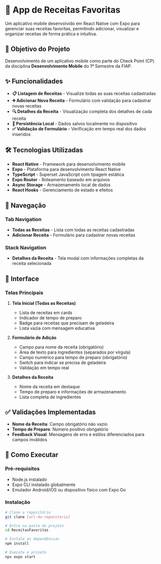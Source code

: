 # 📱 App de Receitas Favoritas

Um aplicativo mobile desenvolvido em React Native com Expo para gerenciar suas receitas favoritas, permitindo adicionar, visualizar e organizar receitas de forma prática e intuitiva.

## 🎯 Objetivo do Projeto

Desenvolvimento de um aplicativo mobile como parte do Check Point (CP) da disciplina **Desenvolvimento Mobile** do 1º Semestre da FIAP.

## ✨ Funcionalidades

- **📋 Listagem de Receitas** - Visualize todas as suas receitas cadastradas
- **➕ Adicionar Nova Receita** - Formulário com validação para cadastrar novas receitas
- **🔍 Detalhes da Receita** - Visualização completa dos detalhes de cada receita
- **💾 Persistência Local** - Dados salvos localmente no dispositivo
- **✅ Validação de Formulário** - Verificação em tempo real dos dados inseridos

## 🛠️ Tecnologias Utilizadas

- **React Native** - Framework para desenvolvimento mobile
- **Expo** - Plataforma para desenvolvimento React Native
- **TypeScript** - Superset JavaScript com tipagem estática
- **Expo Router** - Roteamento baseado em arquivos
- **Async Storage** - Armazenamento local de dados
- **React Hooks** - Gerenciamento de estado e efeitos

## 📱 Navegação

### Tab Navigation
- **Todas as Receitas** - Lista com todas as receitas cadastradas
- **Adicionar Receita** - Formulário para cadastrar novas receitas

### Stack Navigation  
- **Detalhes da Receita** - Tela modal com informações completas da receita selecionada

## 🎨 Interface

### Telas Principais

1. **Tela Inicial (Todas as Receitas)**
   - Lista de receitas em cards
   - Indicador de tempo de preparo
   - Badge para receitas que precisam de geladeira
   - Lista vazia com mensagem educativa

2. **Formulário de Adição**
   - Campo para nome da receita (obrigatório)
   - Área de texto para ingredientes (separados por vírgula)
   - Campo numérico para tempo de preparo (obrigatório)
   - Switch para indicar se precisa de geladeira
   - Validação em tempo real

3. **Detalhes da Receita**
   - Nome da receita em destaque
   - Tempo de preparo e informações de armazenamento
   - Lista completa de ingredientes

## ✅ Validações Implementadas

- **Nome da Receita**: Campo obrigatório não vazio
- **Tempo de Preparo**: Número positivo obrigatório
- **Feedback Visual**: Mensagens de erro e estilos diferenciados para campos inválidos

## 🚀 Como Executar

### Pré-requisitos
- Node.js instalado
- Expo CLI instalado globalmente
- Emulador Android/iOS ou dispositivo físico com Expo Go

### Instalação
```bash
# Clone o repositório
git clone [url-do-repositorio]

# Entre na pasta do projeto
cd ReceitasFavoritas

# Instale as dependências
npm install

# Execute o projeto
npx expo start
